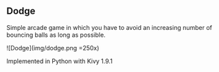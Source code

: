 ## Dodge

Simple arcade game in which you have to avoid an increasing number of bouncing balls as long as possible.

![Dodge](img/dodge.png =250x)

Implemented in Python with Kivy 1.9.1
